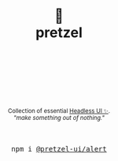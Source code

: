 <div align="center">
  <h1>
    <br/>
    <br/>
    <br/>
    🥨
    <br />
    pretzel
    <br />
    <br />
    <br />
    <br />
  </h1>
  <sup>
    <br />
    Collection of essential <a href="https://headlessui.com/">Headless UI ✨</a>.
    <br />
    <em>"make something out of nothing."</em>
    <br />
  </sup>
  <br />
  <br />
  <pre>npm i <a href="https://www.npmjs.com/package/@quiztrack/zenui">@pretzel-ui/alert</a></pre>
  <br />
  <br />
  <br />
  <br />
  <br />
</div>

